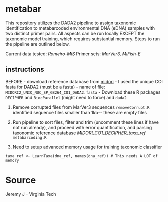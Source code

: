 # metabar
This repository utilizes the DADA2 pipeline to assign taxonomic identification to metabarcoded environmental DNA (eDNA) samples with two distinct primer pairs. All aspects can be run locally EXCEPT the taxonomic model training, which requires substantial memory. Steps to run the pipeline are outlined below.  

Current data tested: *Romeiro-MiS*
Primer sets: *MarVer3, MiFish-E*

## instructions
BEFORE
    - download reference database from [midori](https://reference-midori.info/download.php#latest)
    - I used the unique COI fasta for DADA2 (must be a fasta)
    - name of file: `MIDORI2_UNIQ_NUC_SP_GB264_CO1_DADA2.fasta`
    - Download these R packages `DECIPHER` and `BiocParallel` (might need to force) and `dada2` 

1. Remove corrupted files from MarVer3 sequences 
`removeCorrupt.R` identified sequence files smaller than 1kb-- these are empty files

2. Run pipeline to sort files, filter and trim (uncomment these lines if have not run already), and proceed with error quantification, and parsing taxonomic reference database *MIDORI_CO1_DECIPHER_taxa_ref*
`metabarcoding.R` 

3. Need to setup advanced memory usage for training taxonomic classifier
```
taxa_ref <- LearnTaxa(dna_ref, names(dna_ref)) # This needs A LOT of memory
```


# Source
Jeremy J - Virginia Tech
